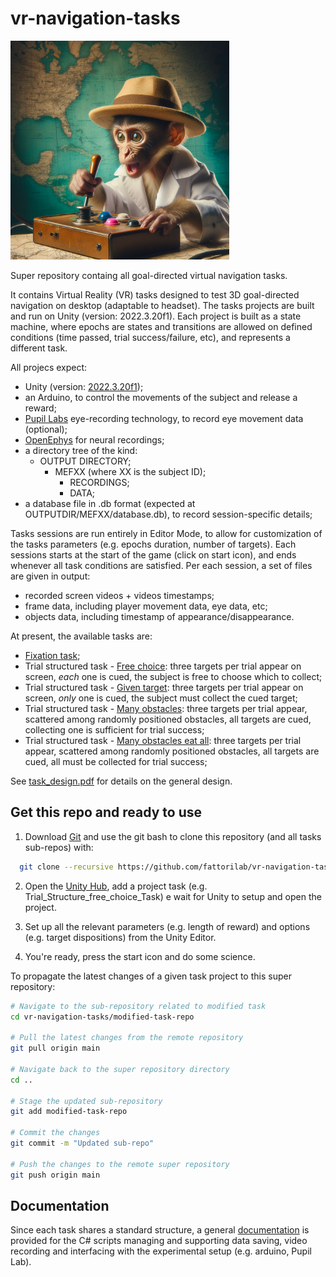 # vr-navigation-tasks

[<img src="Docs/img/monkey_researcher_little.jpg" width="350"/>](little_mef)

Super repository containg all goal-directed virtual navigation tasks.

It contains Virtual Reality (VR) tasks designed to test 3D goal-directed navigation on desktop (adaptable to headset). The tasks projects are built and run on Unity (version: 2022.3.20f1).
Each project is built as a state machine, where epochs are states and transitions are allowed on defined conditions (time passed, trial success/failure, etc), and represents a different task.

All projecs expect:
- Unity (version: [2022.3.20f1](https://unity.com/releases/editor/whats-new/2022.3.20));
- an Arduino, to control the movements of the subject and release a reward;
- [Pupil Labs](https://docs.pupil-labs.com/) eye-recording technology, to record eye movement data (optional);
- [OpenEphys](https://open-ephys.org/gui) for neural recordings;
- a directory tree of the kind: 
    - OUTPUT DIRECTORY;
        - MEFXX (where XX is the subject ID);
          - RECORDINGS;
          - DATA;
- a database file in .db format (expected at OUTPUTDIR/MEFXX/database.db), to record session-specific details;

Tasks sessions are run entirely in Editor Mode, to allow for customization of the tasks parameters (e.g. epochs duration, number of targets). 
Each sessions starts at the start of the game (click on start icon), and ends whenever all task conditions are satisfied.
Per each session, a set of files are given in output:
- recorded screen videos + videos timestamps;
- frame data, including player movement data, eye data, etc;
- objects data, including timestamp of appearance/disappearance.
  
At present, the available tasks are:

- [Fixation task](https://github.com/fattorilab/Fixation_3D_Task);
- Trial structured task - [Free choice](https://github.com/fattorilab/Trial_Structure_free_choice_Task): three targets per trial appear on screen, *each* one is cued, the subject is free to choose which to collect;
- Trial structured task - [Given target](https://github.com/fattorilab/Trial_Structure_given_target_Task): three targets per trial appear on screen, *only* one is cued, the subject must collect the cued target;
- Trial structured task - [Many obstacles](https://github.com/fattorilab/Trial_Structure_many_obstacles_Task): three targets per trial appear, scattered among randomly positioned obstacles, all targets are cued, collecting one is sufficient for trial success;
- Trial structured task - [Many obstacles eat all](https://github.com/fattorilab/Trial_Structure_many_obstacles_eatAll_Task): three targets per trial appear, scattered among randomly positioned obstacles, all targets are cued, all must be collected for trial success;

See [task_design.pdf](./Docs/task_design.pdf) for details on the general design.

## Get this repo and ready to use

1. Download [Git](https://git-scm.com/downloads) and use the git bash to clone this repository (and all tasks sub-repos) with:

```bash
  git clone --recursive https://github.com/fattorilab/vr-navigation-tasks.git
```

2. Open the [Unity Hub](https://unity.com/download), add a project task (e.g. Trial_Structure_free_choice_Task) e wait for Unity to setup and open the project.

3. Set up all the relevant parameters (e.g. length of reward) and options (e.g. target dispositions) from the Unity Editor.

4. You're ready, press the start icon and do some science.


To propagate the latest changes of a given task project to this super repository:

```bash
# Navigate to the sub-repository related to modified task
cd vr-navigation-tasks/modified-task-repo

# Pull the latest changes from the remote repository
git pull origin main

# Navigate back to the super repository directory
cd ..

# Stage the updated sub-repository
git add modified-task-repo

# Commit the changes
git commit -m "Updated sub-repo"

# Push the changes to the remote super repository
git push origin main

```

## Documentation

Since each task shares a standard structure, a general [documentation](https://github.com/fattorilab/vr-navigation-tasks/tree/main/Docs) is provided for the C# scripts managing and supporting data saving, video recording and interfacing with the experimental setup (e.g. arduino, Pupil Lab).
